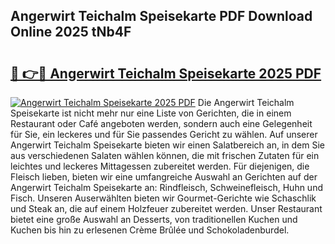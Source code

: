 ## Angerwirt Teichalm Speisekarte PDF Download Online 2025 tNb4F

# <h2><a href="http://gc928kx.nevu.top/?p=Angerwirt+Teichalm+Speisekarte">🔗 👉🔴 Angerwirt Teichalm Speisekarte 2025 PDF</a></h2>

[![Angerwirt Teichalm Speisekarte 2025 PDF](https://i.imgur.com/dBaPXMq.png)](http://gc928kx.nevu.top/?p=Angerwirt+Teichalm+Speisekarte)
Die Angerwirt Teichalm Speisekarte ist nicht mehr nur eine Liste von Gerichten, die in einem Restaurant oder Café angeboten werden, sondern auch eine Gelegenheit für Sie, ein leckeres und für Sie passendes Gericht zu wählen. Auf unserer Angerwirt Teichalm Speisekarte bieten wir einen Salatbereich an, in dem Sie aus verschiedenen Salaten wählen können, die mit frischen Zutaten für ein leichtes und leckeres Mittagessen zubereitet werden. Für diejenigen, die Fleisch lieben, bieten wir eine umfangreiche Auswahl an Gerichten auf der Angerwirt Teichalm Speisekarte an: Rindfleisch, Schweinefleisch, Huhn und Fisch. Unseren Auserwählten bieten wir Gourmet-Gerichte wie Schaschlik und Steak an, die auf einem Holzfeuer zubereitet werden. Unser Restaurant bietet eine große Auswahl an Desserts, von traditionellen Kuchen und Kuchen bis hin zu erlesenen Crème Brûlée und Schokoladenburdel.
